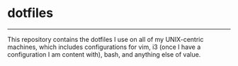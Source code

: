 # dotfiles
---

This repository contains the dotfiles I use on all of my UNIX-centric machines, which
includes configurations for vim, i3 (once I have a configuration I am content with), bash,
and anything else of value. 
